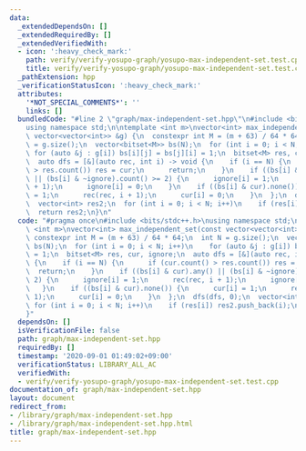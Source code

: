 ```yaml
---
data:
  _extendedDependsOn: []
  _extendedRequiredBy: []
  _extendedVerifiedWith:
  - icon: ':heavy_check_mark:'
    path: verify/verify-yosupo-graph/yosupo-max-independent-set.test.cpp
    title: verify/verify-yosupo-graph/yosupo-max-independent-set.test.cpp
  _pathExtension: hpp
  _verificationStatusIcon: ':heavy_check_mark:'
  attributes:
    '*NOT_SPECIAL_COMMENTS*': ''
    links: []
  bundledCode: "#line 2 \"graph/max-independent-set.hpp\"\n#include <bits/stdc++.h>\n\
    using namespace std;\n\ntemplate <int m>\nvector<int> max_independent_set(const\
    \ vector<vector<int>> &g) {\n  constexpr int M = (m + 63) / 64 * 64;\n  int N\
    \ = g.size();\n  vector<bitset<M>> bs(N);\n  for (int i = 0; i < N; i++)\n   \
    \ for (auto &j : g[i]) bs[i][j] = bs[j][i] = 1;\n  bitset<M> res, cur, ignore;\n\
    \  auto dfs = [&](auto rec, int i) -> void {\n    if (i == N) {\n      if (cur.count()\
    \ > res.count()) res = cur;\n      return;\n    }\n    if ((bs[i] & cur).any()\
    \ || (bs[i] & ~ignore).count() >= 2) {\n      ignore[i] = 1;\n      rec(rec, i\
    \ + 1);\n      ignore[i] = 0;\n    }\n    if ((bs[i] & cur).none()) {\n      cur[i]\
    \ = 1;\n      rec(rec, i + 1);\n      cur[i] = 0;\n    }\n  };\n  dfs(dfs, 0);\n\
    \  vector<int> res2;\n  for (int i = 0; i < N; i++)\n    if (res[i]) res2.push_back(i);\n\
    \  return res2;\n}\n"
  code: "#pragma once\n#include <bits/stdc++.h>\nusing namespace std;\n\ntemplate\
    \ <int m>\nvector<int> max_independent_set(const vector<vector<int>> &g) {\n \
    \ constexpr int M = (m + 63) / 64 * 64;\n  int N = g.size();\n  vector<bitset<M>>\
    \ bs(N);\n  for (int i = 0; i < N; i++)\n    for (auto &j : g[i]) bs[i][j] = bs[j][i]\
    \ = 1;\n  bitset<M> res, cur, ignore;\n  auto dfs = [&](auto rec, int i) -> void\
    \ {\n    if (i == N) {\n      if (cur.count() > res.count()) res = cur;\n    \
    \  return;\n    }\n    if ((bs[i] & cur).any() || (bs[i] & ~ignore).count() >=\
    \ 2) {\n      ignore[i] = 1;\n      rec(rec, i + 1);\n      ignore[i] = 0;\n \
    \   }\n    if ((bs[i] & cur).none()) {\n      cur[i] = 1;\n      rec(rec, i +\
    \ 1);\n      cur[i] = 0;\n    }\n  };\n  dfs(dfs, 0);\n  vector<int> res2;\n \
    \ for (int i = 0; i < N; i++)\n    if (res[i]) res2.push_back(i);\n  return res2;\n\
    }"
  dependsOn: []
  isVerificationFile: false
  path: graph/max-independent-set.hpp
  requiredBy: []
  timestamp: '2020-09-01 01:49:02+09:00'
  verificationStatus: LIBRARY_ALL_AC
  verifiedWith:
  - verify/verify-yosupo-graph/yosupo-max-independent-set.test.cpp
documentation_of: graph/max-independent-set.hpp
layout: document
redirect_from:
- /library/graph/max-independent-set.hpp
- /library/graph/max-independent-set.hpp.html
title: graph/max-independent-set.hpp
---
```

